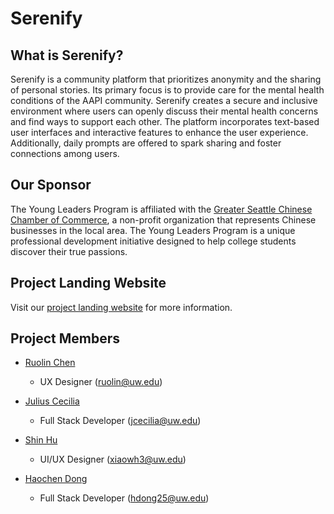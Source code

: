 # Serenify

## What is Serenify?

Serenify is a community platform that prioritizes anonymity and the sharing of personal stories. Its primary focus is to provide care for the mental health conditions of the AAPI community. Serenify creates a secure and inclusive environment where users can openly discuss their mental health concerns and find ways to support each other. The platform incorporates text-based user interfaces and interactive features to enhance the user experience. Additionally, daily prompts are offered to spark sharing and foster connections among users.

## Our Sponsor

The Young Leaders Program is affiliated with the [Greater Seattle Chinese Chamber of Commerce](https://www.seattlechinesechamber.org/), a non-profit organization that represents Chinese businesses in the local area. The Young Leaders Program is a unique professional development initiative designed to help college students discover their true passions.

## Project Landing Website

Visit our [project landing website](https://serenify-info.webflow.io/) for more information.

## Project Members

- [Ruolin Chen](https://www.linkedin.com/in/ruolin8/)
  - UX Designer (ruolin@uw.edu)
  
- [Julius Cecilia](https://www.linkedin.com/in/julius-cecilia/)
  - Full Stack Developer (jcecilia@uw.edu)

- [Shin Hu](https://www.linkedin.com/in/shinhu150721/)
  - UI/UX Designer (xiaowh3@uw.edu)

- [Haochen Dong](https://www.linkedin.com/in/haochen-dong-127586245/)
  - Full Stack Developer (hdong25@uw.edu)
